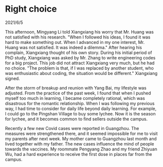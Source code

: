 # Right choice
2021/6/5

This afternoon, Mingyang Li told Xiangxiang his worry that Mr. Huang was not satisfied with his
research. "When I followed his ideas, I found it was hard to make something out. When I advanced
in my one interest, Mr. Huang was not satisfied. It was indeed a dilemma." After hearing his
complain, Xiangxiang thought of his own story. During his initial period of PhD study,
Xiangxiang was asked by Mr. Zhang to write engineering codes for a big project. This job
did not attract Xiangxiang very much, but he had no choice. "The problem is that, if I was
replaced by another student, who was enthusiastic about coding, the situation would be different."
Xiangxiang signed.

After the storm of breakup and reunion with Yang Bai, my lifestyle was adjusted.
From the practice of the past week, I found that when I pushed myself too much in learning,
I became completely rational, which was disastrous for the romantic relationship.
When I was following my previous way, I had time to consider for daily life beyond daily learning.
For example, I could go to the Pingshan Village to buy some lychee. Now it is the season for lychee,
and it becomes common to find sellers outside the campus.

Recently a few new Covid cases were reported in Guangzhou. The measures were strengthened there,
and it seemed impossible for me to visit my parents after next week. My mother came to Guangzhou
last month and lived together with my father. The new cases influence the mind of people towards
the vaccines. My roommate Pengyang Zhao and my friend Zhiyuan Wu, had a hard experience to receive the first dose in places far from the campus.


